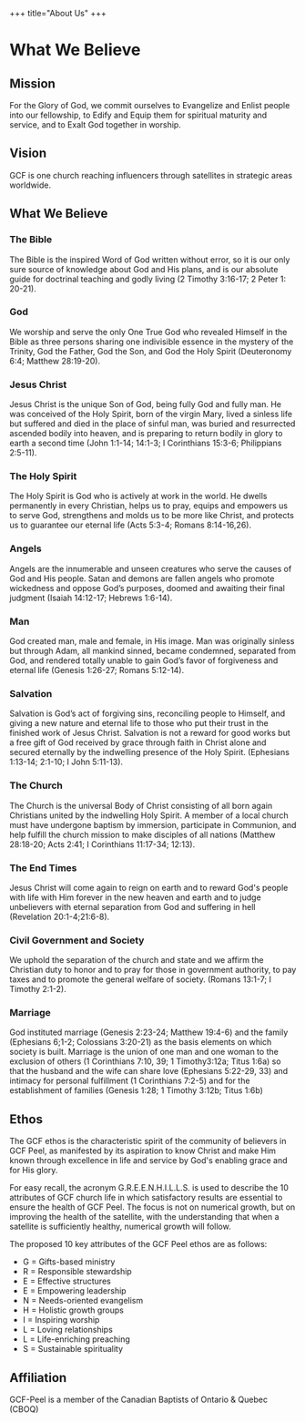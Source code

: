 +++
title="About Us"
+++
<style>
	div.images img {
		float: left;
	}
</style>


# What We Believe


## Mission
For the Glory of God, we commit ourselves to Evangelize and Enlist people into our fellowship, to Edify and Equip them for spiritual maturity and service, and to Exalt God together in worship.
 
## Vision
GCF is one church reaching influencers through satellites in strategic areas worldwide. 
 
## What We Believe

### The Bible
The Bible is the inspired Word of God written without error, so it is our only sure source of knowledge about God and His plans, and is our absolute guide for doctrinal teaching and godly living (2 Timothy 3:16-17; 2 Peter 1: 20-21).

### God
We worship and serve the only One True God who revealed Himself in the Bible as three persons sharing one indivisible essence in the mystery of the Trinity, God the Father, God the Son, and God the Holy Spirit (Deuteronomy 6:4; Matthew 28:19-20).

### Jesus Christ
Jesus Christ is the unique Son of God, being fully God and fully man. He was conceived of the Holy Spirit, born of the virgin Mary, lived a sinless life but suffered and died in the place of sinful man, was buried and resurrected ascended bodily into heaven, and is preparing to return bodily in glory to earth a second time (John 1:1-14; 14:1-3; I Corinthians 15:3-6; Philippians 2:5-11).

### The Holy Spirit
The Holy Spirit is God who is actively at work in the world. He dwells permanently in every Christian, helps us to pray, equips and empowers us to serve God, strengthens and molds us to be more like Christ, and protects us to guarantee our eternal life (Acts 5:3-4; Romans 8:14-16,26).

### Angels
Angels are the innumerable and unseen creatures who serve the causes of God and His people. Satan and demons are fallen angels who promote wickedness and oppose God’s purposes, doomed and awaiting their final judgment (Isaiah 14:12-17; Hebrews 1:6-14).

### Man
God created man, male and female, in His image. Man was originally sinless but through Adam, all mankind sinned, became condemned, separated from God, and rendered totally unable to gain God’s favor of forgiveness and eternal life (Genesis 1:26-27; Romans 5:12-14).

### Salvation
Salvation is God’s act of forgiving sins, reconciling people to Himself, and giving a new nature and eternal life to those who put their trust in the finished work of Jesus Christ. Salvation is not a reward for good works but a free gift of God received by grace through faith in Christ alone and secured eternally by the indwelling presence of the Holy Spirit. (Ephesians 1:13-14; 2:1-10; I John 5:11-13).

### The Church
The Church is the universal Body of Christ consisting of all born again Christians united by the indwelling Holy Spirit. A member of a local church must have undergone baptism by immersion, participate in Communion, and help fulfill the church mission to make disciples of all nations (Matthew 28:18-20; Acts 2:41; I Corinthians 11:17-34; 12:13).

### The End Times
Jesus Christ will come again to reign on earth and to reward God's people with life with Him forever in the new heaven and earth and to judge unbelievers with eternal separation from God and suffering in hell (Revelation 20:1-4;21:6-8).

### Civil Government and Society
We uphold the separation of the church and state and we affirm the Christian duty to honor and to pray for those in government authority, to pay taxes and to promote the general welfare of society. (Romans 13:1-7; I Timothy 2:1-2).

### Marriage
God instituted marriage (Genesis 2:23-24; Matthew 19:4-6) and the family (Ephesians 6;1-2; Colossians 3:20-21) as the basis elements on which society is built.
Marriage is the union of one man and one woman to the exclusion of others (1 Corinthians 7:10, 39; 1 Timothy3:12a; Titus 1:6a) so that the husband and the wife can share love (Ephesians 5:22-29, 33) and intimacy for personal fulfillment (1 Corinthians 7:2-5) and for the establishment of families (Genesis 1:28; 1 Timothy 3:12b; Titus 1:6b)

## Ethos
The GCF ethos is the characteristic spirit of the community of believers in GCF Peel, as manifested by its aspiration to know Christ and make Him known through excellence in life and service by God's enabling grace and for His glory.

For easy recall, the acronym G.R.E.E.N.H.I.L.L.S. is used to describe the 10 attributes of GCF church life in which satisfactory results are essential to ensure the health of GCF Peel. The focus is not on numerical growth, but on improving the health of the satellite, with the understanding that when a satellite is sufficiently healthy, numerical growth will follow.

The proposed 10 key attributes of the GCF Peel ethos are as follows:

- G = Gifts-based ministry
- R = Responsible stewardship
- E = Effective structures
- E = Empowering leadership
- N = Needs-oriented evangelism
- H = Holistic growth groups
- I = Inspiring worship
- L = Loving relationships
- L = Life-enriching preaching
- S = Sustainable spirituality

## Affiliation
GCF-Peel is a member of the Canadian Baptists of Ontario & Quebec (CBOQ)